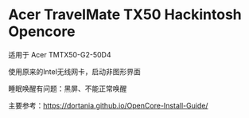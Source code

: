 # Acer TravelMate TX50 Hackintosh Opencore

适用于 Acer TMTX50-G2-50D4

使用原来的Intel无线网卡，启动非图形界面

睡眠唤醒有问题：黑屏、不能正常唤醒

主要参考：https://dortania.github.io/OpenCore-Install-Guide/